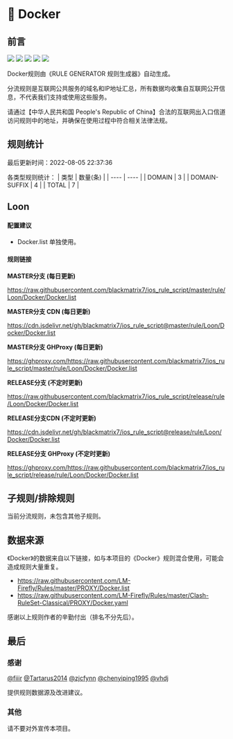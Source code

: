 # 🧸 Docker

## 前言

![](https://shields.io/badge/-移除重复规则-ff69b4) ![](https://shields.io/badge/-DOMAIN与DOMAIN--SUFFIX合并-green) ![](https://shields.io/badge/-DOMAIN--SUFFIX间合并-critical) ![](https://shields.io/badge/-DOMAIN--SUFFIX与DOMAIN--KEYWORD合并-blue) ![](https://shields.io/badge/-IP--CIDR(6)合并-blueviolet) 

Docker规则由《RULE GENERATOR 规则生成器》自动生成。

分流规则是互联网公共服务的域名和IP地址汇总，所有数据均收集自互联网公开信息，不代表我们支持或使用这些服务。

请通过【中华人民共和国 People's Republic of China】合法的互联网出入口信道访问规则中的地址，并确保在使用过程中符合相关法律法规。

## 规则统计

最后更新时间：2022-08-05 22:37:36

各类型规则统计：
| 类型 | 数量(条)  | 
| ---- | ----  |
| DOMAIN | 3  | 
| DOMAIN-SUFFIX | 4  | 
| TOTAL | 7  | 


## Loon 

#### 配置建议
- Docker.list 单独使用。

#### 规则链接
**MASTER分支 (每日更新)**

https://raw.githubusercontent.com/blackmatrix7/ios_rule_script/master/rule/Loon/Docker/Docker.list

**MASTER分支 CDN (每日更新)**

https://cdn.jsdelivr.net/gh/blackmatrix7/ios_rule_script@master/rule/Loon/Docker/Docker.list

**MASTER分支 GHProxy (每日更新)**

https://ghproxy.com/https://raw.githubusercontent.com/blackmatrix7/ios_rule_script/master/rule/Loon/Docker/Docker.list

**RELEASE分支 (不定时更新)**

https://raw.githubusercontent.com/blackmatrix7/ios_rule_script/release/rule/Loon/Docker/Docker.list

**RELEASE分支CDN (不定时更新)**

https://cdn.jsdelivr.net/gh/blackmatrix7/ios_rule_script@release/rule/Loon/Docker/Docker.list

**RELEASE分支 GHProxy (不定时更新)**

https://ghproxy.com/https://raw.githubusercontent.com/blackmatrix7/ios_rule_script/release/rule/Loon/Docker/Docker.list

## 子规则/排除规则


当前分流规则，未包含其他子规则。

## 数据来源

《Docker》的数据来自以下链接，如与本项目的《Docker》规则混合使用，可能会造成规则大量重复。

- https://raw.githubusercontent.com/LM-Firefly/Rules/master/PROXY/Docker.list
- https://raw.githubusercontent.com/LM-Firefly/Rules/master/Clash-RuleSet-Classical/PROXY/Docker.yaml


感谢以上规则作者的辛勤付出（排名不分先后）。

## 最后

### 感谢

[@fiiir](https://github.com/fiiir) [@Tartarus2014](https://github.com/Tartarus2014) [@zjcfynn](https://github.com/zjcfynn) [@chenyiping1995](https://github.com/chenyiping1995) [@vhdj](https://github.com/vhdj)

提供规则数据源及改进建议。

### 其他

请不要对外宣传本项目。